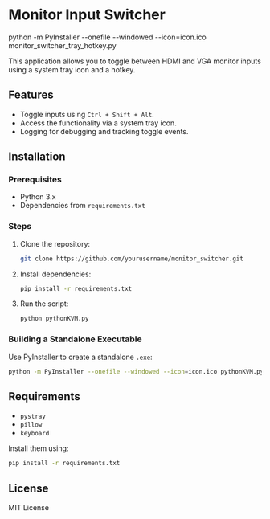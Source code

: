 
# Monitor Input Switcher
python -m PyInstaller --onefile --windowed --icon=icon.ico monitor_switcher_tray_hotkey.py

This application allows you to toggle between HDMI and VGA monitor inputs using a system tray icon and a hotkey.

## Features
- Toggle inputs using `Ctrl + Shift + Alt`.
- Access the functionality via a system tray icon.
- Logging for debugging and tracking toggle events.

## Installation
### Prerequisites
- Python 3.x
- Dependencies from `requirements.txt`

### Steps
1. Clone the repository:
   ```bash
   git clone https://github.com/yourusername/monitor_switcher.git
   ```
2. Install dependencies:
   ```bash
   pip install -r requirements.txt
   ```
3. Run the script:
   ```bash
   python pythonKVM.py
   ```

### Building a Standalone Executable
Use PyInstaller to create a standalone `.exe`:
```bash
python -m PyInstaller --onefile --windowed --icon=icon.ico pythonKVM.py
```

## Requirements
- `pystray`
- `pillow`
- `keyboard`

Install them using:
```bash
pip install -r requirements.txt
```

## License
MIT License
